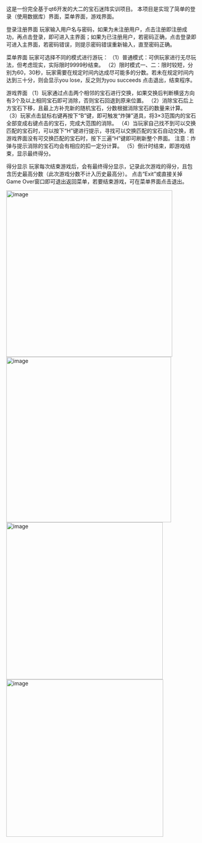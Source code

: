 这是一份完全基于qt6开发的大二的宝石迷阵实训项目。
本项目是实现了简单的登录（使用数据库）界面，菜单界面，游戏界面。

登录注册界面
玩家输入用户名与密码，如果为未注册用户，点击注册即注册成功，再点击登录，即可进入主界面；如果为已注册用户，若密码正确，点击登录即可进入主界面，若密码错误，则提示密码错误重新输入，直至密码正确。

菜单界面
玩家可选择不同的模式进行游玩：
（1）普通模式：可供玩家进行无尽玩法，但考虑现实，实际限时9999秒结束。
（2）限时模式一、二：限时较短，分别为60，30秒，玩家需要在规定时间内达成尽可能多的分数。若未在规定时间内达到三十分，则会显示you lose，反之则为you succeeds
点击退出，结束程序。

游戏界面
（1）玩家通过点击两个相邻的宝石进行交换，如果交换后判断横竖方向有3个及以上相同宝石即可消除，否则宝石回退到原来位置。
（2）消除宝石后上方宝石下移，且最上方补充新的随机宝石，分数根据消除宝石的数量来计算。
（3）玩家点击鼠标右键再按下“B”键，即可触发“炸弹”道具，将3×3范围内的宝石全部变成右键点击的宝石，完成大范围的消除。
（4）当玩家自己找不到可以交换匹配的宝石时，可以按下“H”键进行提示，寻找可以交换匹配的宝石自动交换，若游戏界面没有可交换匹配的宝石时，按下三遍“H”键即可刷新整个界面。
     注意：炸弹与提示消除的宝石均会有相应的扣一定分计算。
（5）倒计时结束，即游戏结束，显示最终得分。
 
得分显示
玩家每次结束游戏后，会有最终得分显示，记录此次游戏的得分，且包含历史最高分数（此次游戏分数不计入历史最高分）。
点击“Exit”或直接关掉Game Over窗口即可退出返回菜单，若要结束游戏，可在菜单界面点击退出。

<img width="440" alt="image" src="https://github.com/user-attachments/assets/dabd44cd-9924-44b1-90ed-a555396b338a" />
<img width="437" alt="image" src="https://github.com/user-attachments/assets/e6ea6b03-1399-41f2-b234-fad5b67188cf" />
<img width="415" alt="image" src="https://github.com/user-attachments/assets/566fe27e-6725-4229-90e9-d42169fd23da" />
<img width="416" alt="image" src="https://github.com/user-attachments/assets/5701497a-8b6f-4612-bcb0-04b80fb898d0" />
